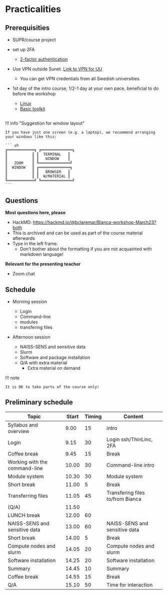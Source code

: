 # Practicalities

## Prerequisities


- SUPR/course project
- set up 2FA
    - [2-factor authentication](https://www.uppmax.uu.se/support/user-guides/setting-up-two-factor-authentication/)

- Use VPN outside Sunet. [Link to VPN for UU](https://mp.uu.se/en/web/info/stod/it-telefoni/it-support/network-on-campus/vpn-service)
  - You can get VPN credentials from all Swedish universities.

- 1st day of the intro course, 1/2-1 day at your own pace, beneficial to do before the workshop

    - [Linux](https://uppmax.github.io/uppmax_intro/linux.html)
    - [Basic toolkit](https://uppmax.github.io/uppmax_intro/linux_basics.html)

## 

!!! info "Suggestion for window layout"

    If you have just one screen (e.g. a laptop), we recommend arranging your windows like this:

    ``` sh
    ╔════════════╗ ╔══════════════╗
    ║           ║ ║  TERMINAL   ║
    ║           ║ ║   WINDOW    ║
    ║   ZOOM    ║ ╚══════════════╝
    ║  WINDOW   ║ ╔══════════════╗
    ║           ║ ║   BROWSER   ║
    ║           ║ ║  W/MATERIAL ║
    ╚════════════╝ ╚══════════════╝
    ```
## Questions

**Most questions here, please**

- HackMD: <https://hackmd.io/@bclaremar/Bianca-workshop-March23?both>
- This is archived and can be used as part of the course material afterwards
- Type in the left frame. 
    - Don't bother about the formatting if you are not acquainted with markdown language!

**Relevant for the presenting teacher**

- Zoom chat

## Schedule

- Morning session
    - Login
    - Command-line
    - modules
    - transfering files

- Afternoon session
    - NAISS-SENS and sensitive data
    - Slurm
    - Software and package installation
    - Q/A with extra material
        - Extra material on demand  

!!! note
 
    It is OK to take parts of the course only!

## Preliminary schedule 

|Topic|Start|Timing|Content|
|-----|-----|------|-------|
|Syllabus and overview|9.00|15|intro|
|Login|9.15|30|Login ssh/ThinLinc, 2FA|
|Coffee break|9.45|15|Break|
|Working with the command-line|10.00|30|Command-line intro|
|Module system|10.30|30| Module system|
|Short break|11.00|5|Break|
|Transferring files|11.05|45|Transfering files to/from Bianca|
|(Q/A)|11.50
|LUNCH break|12.00|60| | 
|NAISS-SENS and sensitive data|13.00|60|NAISS-SENS and sensitive data| 
|Short break|14.00|5|Break|
|Compute nodes and slurm|14.05|20 |Compute nodes and slurm|
|Software installation |14.25| 20|Software installation |
|Summary|14.45|10|Summary|
|Coffee break|14.55|15|Break|
|Q/A|15.10|50| Time for interaction|


